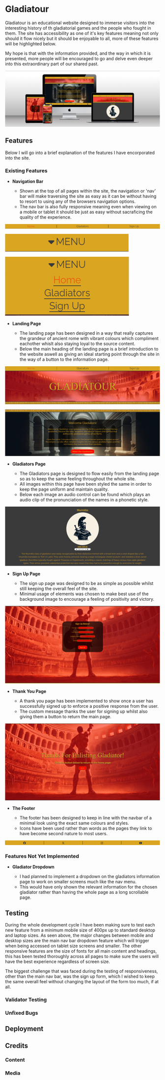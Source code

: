 # Gladiatour

Gladiatour is an educational website designed to immerse visitors into the interesting history of th gladiatorial games and the people who fought in them. The site has accessibility as one of it's key features meaning not only should it flow nicely but it should be enjoyable to all, more of these features will be highlighted below.

My hope is that with the information provided, and the way in which it is presented, more people will be encouraged to go and delve even deeper into this extraordinary part of our shared past.

![Responsive Mockup](assets/images/readme/gladiatour-mockup.png)

## Features

Below I will go into a brief explanation of the features I have encorporated into the site.

### Existing Features

- __Navigation Bar__

    - Shown at the top of all pages within the site, the navigation or 'nav' bar will make traversing the site as easy as it can be without having to resort to using any of the browsers navigation options.
    - The nav bar is also fully responsive meaning even when viewing on a mobile or tablet it should be just as easy without sacraficing the quality of the experience.

![Navigation Bar](assets/images/readme/navigation-bar.png)

![Navigation Bar Mobile(closed)](assets/images/readme/navigation-bar-mobile.png)

![Navigation Bar Mobile(open)](assets/images/readme/navigation-bar-mobile-open.png)

- __Landing Page__

    - The landing page has been designed in a way that really captures the grandeur of ancient rome with vibrant colours which compliment eachother whislt also staying loyal to the source content.
    - Below the main heading of the landing page is a brief introduction to the website aswell as giving an ideal starting point through the site in the way of a button to the information page.

![Main Heading](assets/images/readme/main-heading.png)

![Main Page Introduction](assets/images/readme/main-page-introduction.png)

- __Gladiators Page__

    - The Gladiators page is designed to flow easily from the landing page so as to keep the same feeling throughout the whole site.
    - All images within this page have been styled the same in order to keep the page uniform and maintain quality.
    - Below each image an audio control can be found which plays an audio clip of the pronunciation of the names in a phonetic style.

![Gladiator Information](assets/images/readme/gladiator-information.png)

- __Sign Up Page__

    - The sign up page was designed to be as simple as possible whilst still keeping the overall feel of the site. 
    - Minimal usage of elements was chosen to make best use of the background image to encourage a feeling of positivity and victory.

![Signup Form](assets/images/readme/signup-page.png)

- __Thank You Page__

    - A thank you page has been implemented to show once a user has successfully signed up to enforce a positive response from the user.
    - The custom message thanks the user for signing up whilst also giving them a button to return the main page.

![Thank You Page](assets/images/readme/thank-you-page.png)

- __The Footer__

    - The footer has been designed to keep in line with the navbar of a minimal look using the exact same colours and styles.
    - Icons have been used rather than words as the pages they link to have become second nature to most users.

![Footer](assets/images/readme/footer.png)

### Features Not Yet Implemented

- __Gladiator Dropdown__

    - I had planned to implement a dropdown on the gladiators information page to work on smaller screens much like the nav menu.
    - This would have only shown the relevant information for the chosen gladiator rather than having the whole page as a long scrollable page.

## Testing

During the whole development cycle I have been making sure to test each new feature from a minimum mobile size of 400px up to standard desktop and laptop sizes.
As seen above, the major changes between mobile and desktop sizes are the main nav bar dropdown feature which will trigger when being accessed on tablet size screens and smaller. The other responsive features are the size of fonts for all main content and headings, this has been tested thoroughly across all pages to make sure the users will have the best experience regardless of screen size.

The biggest challenge that was faced during the testing of responsiveness, other than the main nav bar, was the sign up form, which I wished to keep the same overall feel without changing the layout of the form too much, if at all.


### Validator Testing

### Unfixed Bugs

## Deployment

## Credits

### Content

### Media